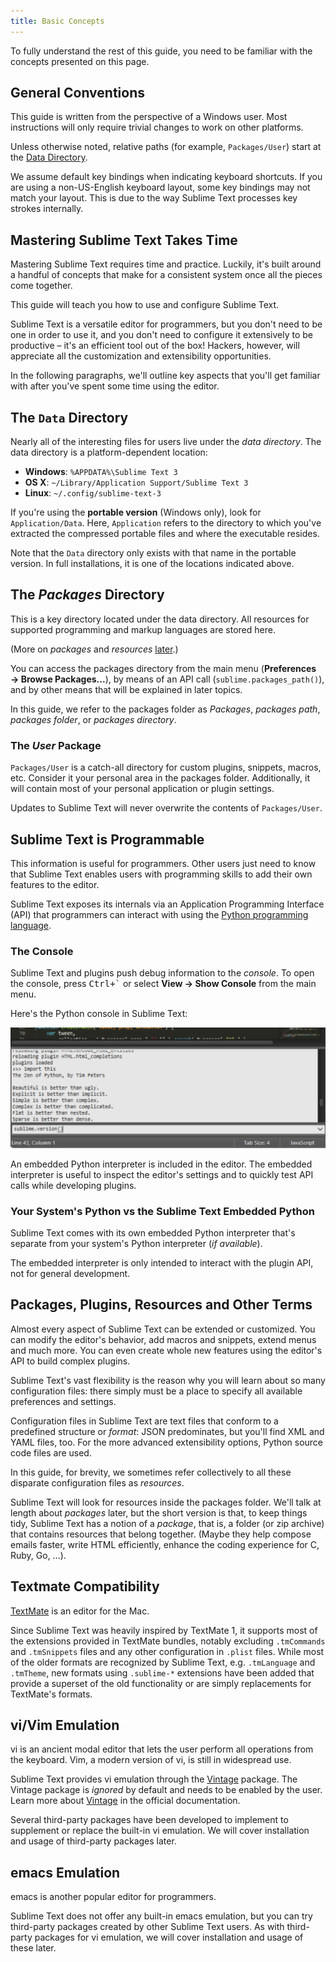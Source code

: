 ```yaml
---
title: Basic Concepts
---
```



To fully understand the rest of this guide,
you need to be familiar
with the concepts presented on this page.


## General Conventions

This guide is written from the perspective of a Windows user.
Most instructions will only require trivial changes
to work on other platforms.

Unless otherwise noted,
relative paths (for example, `Packages/User`)
start at the [Data Directory](#the-data-directory).

We assume default key bindings
when indicating keyboard shortcuts.
If you are using a non-US-English keyboard layout,
some key bindings may not match your layout.
This is due to the way Sublime Text
processes key strokes internally.


## Mastering Sublime Text Takes Time

Mastering Sublime Text requires time and practice.
Luckily, it's built around
a handful of concepts
that make for a consistent
system once all the pieces come together.

This guide will teach you
how to use and configure Sublime Text.

Sublime Text is a versatile editor for programmers,
but you don't need to be one
in order to use it,
and you don't need
to configure it extensively 
to be productive –
it's an efficient tool out of the box!
Hackers, however, will appreciate
all the customization and extensibility opportunities.

In the following paragraphs,
we'll outline key aspects
that you'll get familiar with
after you've spent some time using the editor.


## The `Data` Directory

Nearly all of the interesting files for users
live under the *data directory*.
The data directory is
a platform-dependent location:

* **Windows**: `%APPDATA%\Sublime Text 3`
* **OS X**: `~/Library/Application Support/Sublime Text 3`
* **Linux**: `~/.config/sublime-text-3`

If you're using the **portable version** (Windows only),
look for `Application/Data`.
Here, `Application`
refers to the directory
to which you've extracted
the compressed portable files
and where the executable resides.

Note that the `Data` directory
only exists with that name
in the portable version.
In full installations,
it is one of the locations
indicated above.


## The *Packages* Directory

This is a key directory
located under the data directory.
All resources for supported programming
and markup languages
are stored here.

(More on *packages* and *resources* [later](../extensibility/packages.md).)

You can access the packages directory
from the main menu (**Preferences → Browse Packages...**),
by means of an API call (`sublime.packages_path()`),
and by other means
that will be explained in later topics.

In this guide, we refer to the packages folder
as *Packages*, *packages path*, *packages folder*, or *packages directory*.


### The *User* Package

`Packages/User` is a catch-all directory
for custom plugins, snippets, macros, etc.
Consider it your personal area
in the packages folder.
Additionally, it will contain
most of your personal application or plugin settings.

Updates to Sublime Text will never
overwrite the contents of `Packages/User`.


## Sublime Text is Programmable

This information is useful for programmers.
Other users just need to know
that Sublime Text
enables users with programming skills
to add their own features to the editor.

Sublime Text exposes its internals
via an Application Programming Interface (API)
that programmers can interact with using
the [Python programming language][Python].

[Python]: https://www.python.org/


### The Console

Sublime Text and plugins push debug information
to the *console*.
To open the console,
press <kbd>Ctrl+\`</kbd>
or select **View → Show Console**
from the main menu.

Here's the Python console in Sublime Text:

![Console](../images/basic-concepts-console.png)

An embedded Python interpreter is included
in the editor.
The embedded interpreter is useful
to inspect the editor's settings
and to quickly test API calls
while developing plugins.


### Your System's Python vs the Sublime Text Embedded Python

Sublime Text comes with its own embedded Python interpreter
that's separate from your system's Python interpreter
(*if available*).

The embedded interpreter is only intended
to interact with the plugin API,
not for general development.


## Packages, Plugins, Resources and Other Terms

Almost every aspect of Sublime Text
can be extended or customized.
You can modify the editor's behavior,
add macros and snippets, extend menus
and much more.
You can even create whole new features
using the editor's API to build complex
plugins.

Sublime Text's vast flexibility is the reason
why you will learn
about so many configuration files:
there simply must be a place
to specify all available preferences and settings.

Configuration files in Sublime Text
are text files
that conform to a predefined structure or *format*:
JSON predominates,
but you'll find XML and YAML files, too.
For the more advanced
extensibility options,
Python source code files are used.

In this guide, for brevity,
we sometimes refer collectively to all these
disparate configuration files as *resources*.

Sublime Text will look for resources
inside the packages folder.
We'll talk at length about *packages* later,
but the short version is that,
to keep things tidy,
Sublime Text has a notion of a *package*,
that is, a folder (or zip archive)
that contains resources
that belong together.
(Maybe they help
compose emails faster,
write HTML efficiently,
enhance the coding experience for C, Ruby, Go, …).


## Textmate Compatibility

[TextMate][] is an editor for the Mac.

Since Sublime Text was heavily inspired by TextMate 1,
it supports most of the extensions provided in TextMate bundles,
notably excluding `.tmCommands` and `.tmSnippets` files
and any other configuration in `.plist` files.
While most of the older formats are recognized by Sublime Text,
e.g. `.tmLanguage` and `.tmTheme`,
new formats using `.sublime-*` extensions have been added
that provide a superset of the old functionality
or are simply replacements for TextMate's formats.

[TextMate]: https://macromates.com/


## vi/Vim Emulation

vi is an ancient modal editor
that lets the user perform all operations
from the keyboard.
Vim, a modern version of vi,
is still in widespread use.

Sublime Text provides vi emulation
through the [Vintage][] package.
The Vintage package is *ignored* by default
and needs to be enabled by the user.
Learn more about [Vintage][]
in the official documentation.

Several third-party packages have been developed
to implement to supplement or replace
the built-in vi emulation.
We will cover installation and usage of third-party packages later.

[Vintage]: https://www.sublimetext.com/docs/3/vintage.html


## emacs Emulation

emacs is another popular
editor for programmers.

Sublime Text does not offer
any built-in emacs emulation,
but you can try third-party packages
created by other Sublime Text users.
As with third-party packages for vi emulation,
we will cover installation and usage of these later.
